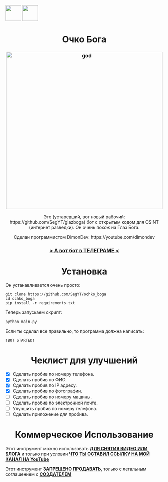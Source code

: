 <a href="https://www.youtube.com/c/DimonDev?sub_confirmation=1"><img src="https://i.pinimg.com/originals/a5/10/2e/a5102eada32982c1ccac65804eab67c1.png" height="50px"></a> <a href="https://t.me/dimondevchat"><img src="https://i1.wp.com/www.sscnaukari.in/wp-content/uploads/2018/09/telegram.png?fit=2521%2C788&ssl=1" height="50px"></a>
<h1 align="center"><b>Очко Бога</b></h1>
<h3 align="center"><img src="https://i.pinimg.com/originals/fb/54/32/fb5432d427365fa3dfd0dc165b72a171.jpg" alt="god" height="500px"></h3>
<p align="center">Это (устаревший, вот новый рабочий: https://github.com/SegYT/glazboga) бот с открытым кодом для OSINT (интернет разведки). Он очень похож на Глаз Бога.</p>
<p align="center">Сделан программистом DimonDev: https://youtube.com/dimondev</p>
<h3 align="center"><a href="https://t.me/t3_avtootvetchik_bot"> > А вот бот в ТЕЛЕГРАМЕ < </a></h3>
<h1 align="center"><b>Установка</b></h1>
<p>Он устанавливается очень просто:</p>

```
git clone https://github.com/SegYT/ochko_boga
cd ochko_boga
pip install -r requirements.txt
```

<p>Теперь запускаем скрипт:</p>

```
python main.py
```

<p>Если ты сделал все правильно, то программа должна написать:</p>

```
!BOT STARTED!
```

<h1 align="center"><b>Чеклист для улучшений</b></h1>

- [x] Сделать пробив по номеру телефона.
- [x] Сделать пробив по ФИО.
- [x] Сделать пробив по IP адресу.
- [x] Сделать пробив по фотографии.
- [ ] Сделать пробив по номеру машины.
- [ ] Сделать пробив по электронной почте.
- [ ] Улучшить пробив по номеру телефона.
- [ ] Сделать приложение для пробива.

<h1 align="center"><b>Коммерческое Использование</b></h1>
<p>Этот инструмент можно использовать <u><b>ДЛЯ СНЯТИЯ ВИДЕО ИЛИ БЛОГА</b></u> и только при условии <u><b>ЧТО ТЫ ОСТАВИЛ ССЫЛКУ НА МОЙ КАНАЛ НА YouTube</b></u></p>
<p>Этот инструмент <u><b>ЗАПРЕЩЕНО ПРОДАВАТЬ</b></u>, только с легальным соглашением с <u><b>СОЗДАТЕЛЕМ</b></u></p>
